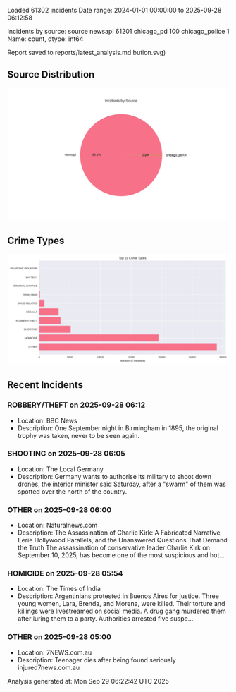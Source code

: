 
Loaded 61302 incidents
Date range: 2024-01-01 00:00:00 to 2025-09-28 06:12:58

Incidents by source:
source
newsapi           61201
chicago_pd          100
chicago_police        1
Name: count, dtype: int64

Report saved to reports/latest_analysis.md
bution.svg)

## Source Distribution
![Source Distribution](images/source_distribution.svg)

## Crime Types
![Crime Types](images/crime_types.svg)

## Recent Incidents

### ROBBERY/THEFT on 2025-09-28 06:12
- Location: BBC News
- Description: One September night in Birmingham in 1895, the original trophy was taken, never to be seen again.


### SHOOTING on 2025-09-28 06:05
- Location: The Local Germany
- Description: Germany wants to authorise its military to shoot down drones, the interior minister said Saturday, after a "swarm" of them was spotted over the north of the country.


### OTHER on 2025-09-28 06:00
- Location: Naturalnews.com
- Description: The Assassination of Charlie Kirk: A Fabricated Narrative, Eerie Hollywood Parallels, and the Unanswered Questions That Demand the Truth The assassination of conservative leader Charlie Kirk on September 10, 2025, has become one of the most suspicious and hot…


### HOMICIDE on 2025-09-28 05:54
- Location: The Times of India
- Description: Argentinians protested in Buenos Aires for justice. Three young women, Lara, Brenda, and Morena, were killed. Their torture and killings were livestreamed on social media. A drug gang murdered them after luring them to a party. Authorities arrested five suspe…


### OTHER on 2025-09-28 05:00
- Location: 7NEWS.com.au
- Description: Teenager dies after being found seriously injured7news.com.au

Analysis generated at: Mon Sep 29 06:22:42 UTC 2025
